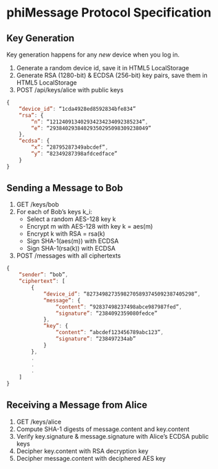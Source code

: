 # phiMessage Protocol Specification

## Key Generation

Key generation happens for any *new* device when you log in.

1. Generate a random device id, save it in HTML5 LocalStorage
2. Generate RSA (1280-bit) & ECDSA (256-bit) key pairs, save them in HTML5 LocalStorage
3. POST /api/keys/alice with public keys

```javascript
{
    “device_id”: “1cda4928ed8592834bfe834”
    “rsa”: {
        “n”: “121240913402934234234092385234”,
        “e”: “29384029384029350295098309238049”
    },
    “ecdsa”: {
        “x”: “28795287349abcdef”,
        “y”: “82349287398afdcedface”
    }
}
```

## Sending a Message to Bob

1. GET /keys/bob
2. For each of Bob’s keys k_i:
   * Select a random AES-128 key k
   * Encrypt m with AES-128 with key k = aes(m)
   * Encrypt k with RSA  = rsa(k)
   * Sign SHA-1(aes(m)) with ECDSA
   * Sign SHA-1(rsa(k)) with ECDSA
3. POST /messages with all ciphertexts

```javascript
{
    “sender”: “bob”,
    “ciphertext”: [
        {
            “device_id”: “82734982735982705893745092387405298”,
            “message”: {
                “content”: “92837498237498abce987987fed”,
                “signature”: “2384092359080fedce”
            },
            “key”: {
                “content”: “abcdef123456789abc123”,
                “signature”: “238497234ab”
            }
        },
        .
        .
        .
    ]
}
```

## Receiving a Message from Alice

1. GET /keys/alice
2. Compute SHA-1 digests of message.content and key.content
3. Verify key.signature & message.signature with Alice’s ECDSA public keys
4. Decipher key.content with RSA decryption key
5. Decipher message.content with deciphered AES key

